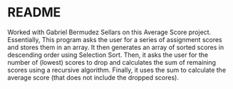 # README

Worked with Gabriel Bermudez Sellars on this Average Score project. 
Essentially, This program asks the user for a series of assignment scores and stores them in an array. It then generates an array of sorted scores in descending order using Selection Sort. Then, it asks the user for the number of (lowest) scores to drop and calculates the sum of remaining scores using a recursive algorithm. Finally, it uses the sum to calculate the average score (that does not include the dropped scores).